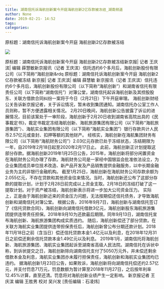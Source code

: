 ```yaml
---
title: 湖南信托诉海航创新案今开庭海航创新2亿存款被冻结_湖南频道
author: None
date: 2019-02-21- 14:52
tags: 
categories: 
---
```

原标题：湖南信托诉海航创新案今开庭 海航创新2亿存款被冻结
<!-- more -->
                
<img align="center" border="0" src="http://p2.ifengimg.com/a/2016/0810/204c433878d5cf9size1_w16_h16.png" />
                
            
原标题：湖南信托诉海航创新案今开庭 海航创新2亿存款被冻结新京报| 记者 王庆滨| 编辑 薛慧敏新京报讯（记者 王庆滨）信托违约6个多月后，海航创新股份有限公司（以下简称“海航创新&rdq
原标题：湖南信托诉海航创新案今开庭 海航创新2亿存款被冻结
新京报| 记者 王庆滨| 编辑 薛慧敏
新京报讯（记者 王庆滨）信托违约6个多月后，海航创新股份有限公司（以下简称“海航创新”）和湖南省信托有限责任公司（以下简称“湖南信托”）对簿公堂，湖南信托起诉海航创新及其控股股东、关联方借款合同纠纷一案将于今日（2月21日）下午开庭审理。
海航创新财经公关告诉新京报记者，关于诉讼情况，暂未收到集团通知。湖南信托办公室工作人员则称，暂不方便透露相关情况。
2月20日晚间，海航创新公告披露了诉讼的进展情况，目前该案处于一审阶段，海航创新于2月20日收到湖南省高院出具的《民事裁定书》，裁定书裁定冻结海航创新、海航旅游集团有限公司（以下简称“海航旅游集团”）、海航实业集团有限公司（以下简称“海航实业集团”）银行存款共计人民币2.57亿元或查封、扣押等额的其他财产。
经核实，海航创新在海航集团财务有限公司（以下简称“海航财务公司”）2.03亿元存款已处于冻结状态，冻结期限为一年，自2019年2月18日起至2020年2月17日止。
此前，海航创新正计划提取这部分存款。据海航创新2019年1月25日公告，2015年，海航创新将部分闲置资金在海航财务公司办理了存款。海航财务公司是一家经中国银监会批准依法设立，为企业集团成员单位技术改造、新产品开发及产品销售提供金融服务，以中长期金融业务为主的非银行金融机构。
截至1月25日，海航创新在海航财务公司存款余额为2.055亿元，不存在贷款和其他资金往来情况。当时，海航创新还公布了这部分存款的提取计划，计划于2月28日前完成以上资金支取。2月18日的冻结打破了这一提取计划。对于资产被冻结，海航创新表示将进一步加大公司资金压力。
实际上，正是由于海航创新近来的资金压力问题，无法按期偿还信托债务，才导致海航创新和湖南信托对簿公堂。
根据公告，2016年9月7日，海航创新与湖南信托签订了《信托贷款合同》，海航创新向湖南信托借款3亿元，海航创新股东海航旅游集团提供连带责任担保。2018年9月10为还款最后期限。同年9月13日，湖南信托宣布海航创新、海航旅游集团构成实质违约。
随后，海航创新偿还了部分贷款。在关联方海航实业集团提供连带担保责任后，海航创新曾公布分期还款计划。2018年11月18日之前（含当日）偿还信托贷款本金1.4亿元以及利息，在2018年12月31日之前偿还剩余信托贷款本金1.49亿元以及利息。
2019年1月，湖南信托将海航创新、海航旅游集团、海航实业集团起诉至湖南省高级人民法院。湖南信托在诉状中称，到诉状提交之日，海航创新除向湖南信托支付了5050万元外，并未偿还剩余借款本金及利息，海航实业集团亦未履行担保责任，海航创新和海航实业集团均已违约。
据海航创新1月23日公告，如果败诉，海航创新将向湖南信托偿还约2.57亿元，并支付罚息71万元，罚息数额为暂计算至2018年11月27日，之后按年利率12.45%计算，直至还清。罚息将对海航创新业绩产生一定影响。
新京报记者 王庆滨 编辑 王胜男 校对 吴兴发
[责任编辑：石凌炜]
            
